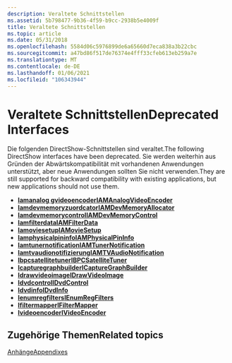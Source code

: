 ```yaml
---
description: Veraltete Schnittstellen
ms.assetid: 5b798477-9b36-4f59-b9cc-2938b5e4009f
title: Veraltete Schnittstellen
ms.topic: article
ms.date: 05/31/2018
ms.openlocfilehash: 5584d06c5976899de6a65660d7eca838a3b22cbc
ms.sourcegitcommit: a47bd86f517de76374e4fff33cfeb613eb259a7e
ms.translationtype: MT
ms.contentlocale: de-DE
ms.lasthandoff: 01/06/2021
ms.locfileid: "106343944"
---
```

# <a name="deprecated-interfaces"></a><span data-ttu-id="5ac8e-103">Veraltete Schnittstellen</span><span class="sxs-lookup"><span data-stu-id="5ac8e-103">Deprecated Interfaces</span></span>

<span data-ttu-id="5ac8e-104">Die folgenden DirectShow-Schnittstellen sind veraltet.</span><span class="sxs-lookup"><span data-stu-id="5ac8e-104">The following DirectShow interfaces have been deprecated.</span></span> <span data-ttu-id="5ac8e-105">Sie werden weiterhin aus Gründen der Abwärtskompatibilität mit vorhandenen Anwendungen unterstützt, aber neue Anwendungen sollten Sie nicht verwenden.</span><span class="sxs-lookup"><span data-stu-id="5ac8e-105">They are still supported for backward compatibility with existing applications, but new applications should not use them.</span></span>

-   [<span data-ttu-id="5ac8e-106">**Iamanalog gvideoencoder**</span><span class="sxs-lookup"><span data-stu-id="5ac8e-106">**IAMAnalogVideoEncoder**</span></span>](/windows/desktop/api/strmif/nn-strmif-iamanalogvideoencoder)
-   [<span data-ttu-id="5ac8e-107">**Iamdevmemoryzuordcator**</span><span class="sxs-lookup"><span data-stu-id="5ac8e-107">**IAMDevMemoryAllocator**</span></span>](/windows/desktop/api/strmif/nn-strmif-iamdevmemoryallocator)
-   [<span data-ttu-id="5ac8e-108">**Iamdevmemorycontrol**</span><span class="sxs-lookup"><span data-stu-id="5ac8e-108">**IAMDevMemoryControl**</span></span>](/windows/desktop/api/strmif/nn-strmif-iamdevmemorycontrol)
-   [<span data-ttu-id="5ac8e-109">**Iamfilterdata**</span><span class="sxs-lookup"><span data-stu-id="5ac8e-109">**IAMFilterData**</span></span>](iamfilterdata.md)
-   [<span data-ttu-id="5ac8e-110">**Iamoviesetup**</span><span class="sxs-lookup"><span data-stu-id="5ac8e-110">**IAMovieSetup**</span></span>](/windows/desktop/api/strmif/nn-strmif-iamoviesetup)
-   [<span data-ttu-id="5ac8e-111">**Iamphysicalpininfo**</span><span class="sxs-lookup"><span data-stu-id="5ac8e-111">**IAMPhysicalPinInfo**</span></span>](/windows/desktop/api/strmif/nn-strmif-iamphysicalpininfo)
-   [<span data-ttu-id="5ac8e-112">**Iamtunernotification**</span><span class="sxs-lookup"><span data-stu-id="5ac8e-112">**IAMTunerNotification**</span></span>](/windows/desktop/api/strmif/nn-strmif-iamtunernotification)
-   [<span data-ttu-id="5ac8e-113">**Iamtvaudionotifizierung**</span><span class="sxs-lookup"><span data-stu-id="5ac8e-113">**IAMTVAudioNotification**</span></span>](/windows/desktop/api/strmif/nn-strmif-iamtvaudionotification)
-   [<span data-ttu-id="5ac8e-114">**Ibpcsatellitetuner**</span><span class="sxs-lookup"><span data-stu-id="5ac8e-114">**IBPCSatelliteTuner**</span></span>](/windows/desktop/api/strmif/nn-strmif-ibpcsatellitetuner)
-   [<span data-ttu-id="5ac8e-115">**Icapturegraphbuilder**</span><span class="sxs-lookup"><span data-stu-id="5ac8e-115">**ICaptureGraphBuilder**</span></span>](/windows/desktop/api/strmif/nn-strmif-icapturegraphbuilder)
-   [<span data-ttu-id="5ac8e-116">**Idrawvideoimage**</span><span class="sxs-lookup"><span data-stu-id="5ac8e-116">**IDrawVideoImage**</span></span>](/windows/desktop/api/strmif/nn-strmif-idrawvideoimage)
-   [<span data-ttu-id="5ac8e-117">**Idvdcontrol**</span><span class="sxs-lookup"><span data-stu-id="5ac8e-117">**IDvdControl**</span></span>](/windows/desktop/api/strmif/nn-strmif-idvdcontrol)
-   [<span data-ttu-id="5ac8e-118">**Idvdinfo**</span><span class="sxs-lookup"><span data-stu-id="5ac8e-118">**IDvdInfo**</span></span>](/windows/desktop/api/strmif/nn-strmif-idvdinfo)
-   [<span data-ttu-id="5ac8e-119">**Ienumregfilters**</span><span class="sxs-lookup"><span data-stu-id="5ac8e-119">**IEnumRegFilters**</span></span>](/windows/desktop/api/strmif/nn-strmif-ienumregfilters)
-   [<span data-ttu-id="5ac8e-120">**Ifiltermapper**</span><span class="sxs-lookup"><span data-stu-id="5ac8e-120">**IFilterMapper**</span></span>](/windows/desktop/api/strmif/nn-strmif-ifiltermapper)
-   [<span data-ttu-id="5ac8e-121">**Ivideoencoder**</span><span class="sxs-lookup"><span data-stu-id="5ac8e-121">**IVideoEncoder**</span></span>](/windows/win32/api/strmif/nn-strmif-ivideoencoder)

## <a name="related-topics"></a><span data-ttu-id="5ac8e-122">Zugehörige Themen</span><span class="sxs-lookup"><span data-stu-id="5ac8e-122">Related topics</span></span>

<dl> <dt>

[<span data-ttu-id="5ac8e-123">Anhänge</span><span class="sxs-lookup"><span data-stu-id="5ac8e-123">Appendixes</span></span>](appendixes.md)
</dt> </dl>

 

 
